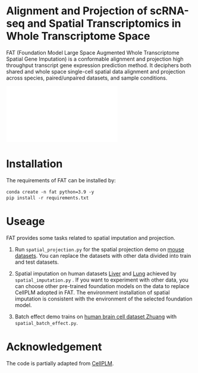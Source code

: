 # Alignment and Projection of scRNA-seq and Spatial Transcriptomics in Whole Transcriptome Space
FAT (Foundation Model Large Space Augmented Whole Transcriptome Spatial Gene Imputation) is a conformable alignment and projection high throughput transcript gene expression prediction method. It deciphers both shared and whole space single-cell spatial data alignment and projection across species, paired/unpaired datasets, and sample conditions. 

![FAT workflow](FAT_workflow.pdf)


# Installation
The requirements of FAT can be installed by:  
```
conda create -n fat python=3.9 -y
pip install -r requirements.txt
```

# Useage
FAT provides some tasks related to spatial imputation and projection. 

1. Run `spatial_projection.py` for the spatial projection demo on [mouse datasets](https://www.nature.com/articles/s41592-022-01480-9). You can replace the datasets with other data divided into train and test datasets.

2. Spatial imputation on human datasets [Liver](https://info.vizgen.com/ffpe-showcase?submissionGuid=88ba0a44-26e2-47a2-8ee4-9118b9811fbf) and [Lung](https://info.vizgen.com/ffpe-showcase?submissionGuid=88ba0a44-26e2-47a2-8ee4-9118b9811fbf) achieved by `spatial_imputation.py` . If you want to experiment with other data, you can choose other pre-trained foundation models on the data to replace CellPLM adopted in FAT. The environment installation of spatial imputation is consistent with the environment of the selected foundation model.

3. Batch effect demo trains on [human brain cell dataset Zhuang](https://alleninstitute.github.io/abc_atlas_access/descriptions/Zhuang-ABCA-1.html) with `spatial_batch_effect.py`.

# Acknowledgement
The code is partially adapted from [CellPLM](https://github.com/OmicsML/CellPLM).
